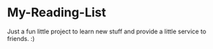 # My-Reading-List
Just a fun little project to learn new stuff and provide a little service to friends. :)
